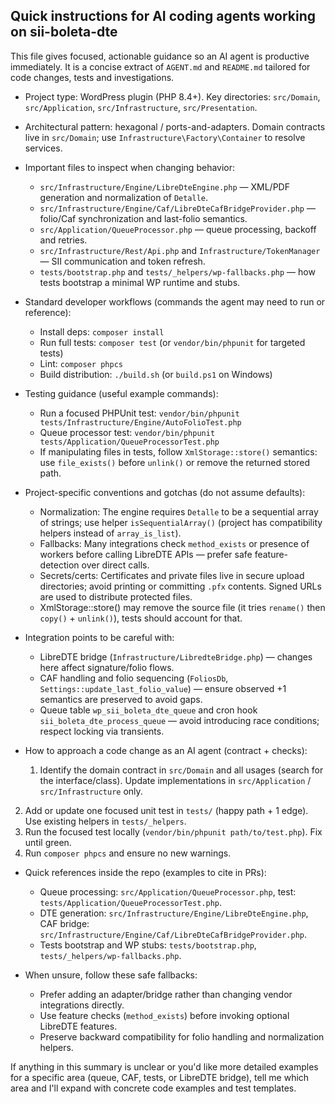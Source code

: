 ## Quick instructions for AI coding agents working on sii-boleta-dte

This file gives focused, actionable guidance so an AI agent is productive immediately. It is a concise extract of `AGENT.md` and `README.md` tailored for code changes, tests and investigations.

- Project type: WordPress plugin (PHP 8.4+). Key directories: `src/Domain`, `src/Application`, `src/Infrastructure`, `src/Presentation`.
- Architectural pattern: hexagonal / ports-and-adapters. Domain contracts live in `src/Domain`; use `Infrastructure\Factory\Container` to resolve services.

- Important files to inspect when changing behavior:
  - `src/Infrastructure/Engine/LibreDteEngine.php` — XML/PDF generation and normalization of `Detalle`.
  - `src/Infrastructure/Engine/Caf/LibreDteCafBridgeProvider.php` — folio/Caf synchronization and last-folio semantics.
  - `src/Application/QueueProcessor.php` — queue processing, backoff and retries.
  - `src/Infrastructure/Rest/Api.php` and `Infrastructure/TokenManager` — SII communication and token refresh.
  - `tests/bootstrap.php` and `tests/_helpers/wp-fallbacks.php` — how tests bootstrap a minimal WP runtime and stubs.

- Standard developer workflows (commands the agent may need to run or reference):
  - Install deps: `composer install`
  - Run full tests: `composer test` (or `vendor/bin/phpunit` for targeted tests)
  - Lint: `composer phpcs`
  - Build distribution: `./build.sh` (or `build.ps1` on Windows)

- Testing guidance (useful example commands):
  - Run a focused PHPUnit test: `vendor/bin/phpunit tests/Infrastructure/Engine/AutoFolioTest.php`
  - Queue processor test: `vendor/bin/phpunit tests/Application/QueueProcessorTest.php`
  - If manipulating files in tests, follow `XmlStorage::store()` semantics: use `file_exists()` before `unlink()` or remove the returned stored path.

- Project-specific conventions and gotchas (do not assume defaults):
  - Normalization: The engine requires `Detalle` to be a sequential array of strings; use helper `isSequentialArray()` (project has compatibility helpers instead of `array_is_list`).
  - Fallbacks: Many integrations check `method_exists` or presence of workers before calling LibreDTE APIs — prefer safe feature-detection over direct calls.
  - Secrets/certs: Certificates and private files live in secure upload directories; avoid printing or committing `.pfx` contents. Signed URLs are used to distribute protected files.
  - XmlStorage::store() may remove the source file (it tries `rename()` then `copy()` + `unlink()`), tests should account for that.

- Integration points to be careful with:
  - LibreDTE bridge (`Infrastructure/LibredteBridge.php`) — changes here affect signature/folio flows.
  - CAF handling and folio sequencing (`FoliosDb`, `Settings::update_last_folio_value`) — ensure observed +1 semantics are preserved to avoid gaps.
  - Queue table `wp_sii_boleta_dte_queue` and cron hook `sii_boleta_dte_process_queue` — avoid introducing race conditions; respect locking via transients.

- How to approach a code change as an AI agent (contract + checks):
  1. Identify the domain contract in `src/Domain` and all usages (search for the interface/class). Update implementations in `src/Application` / `src/Infrastructure` only.
 2. Add or update one focused unit test in `tests/` (happy path + 1 edge). Use existing helpers in `tests/_helpers`.
 3. Run the focused test locally (`vendor/bin/phpunit path/to/test.php`). Fix until green.
 4. Run `composer phpcs` and ensure no new warnings.

- Quick references inside the repo (examples to cite in PRs):
  - Queue processing: `src/Application/QueueProcessor.php`, test: `tests/Application/QueueProcessorTest.php`.
  - DTE generation: `src/Infrastructure/Engine/LibreDteEngine.php`, CAF bridge: `src/Infrastructure/Engine/Caf/LibreDteCafBridgeProvider.php`.
  - Tests bootstrap and WP stubs: `tests/bootstrap.php`, `tests/_helpers/wp-fallbacks.php`.

- When unsure, follow these safe fallbacks:
  - Prefer adding an adapter/bridge rather than changing vendor integrations directly.
  - Use feature checks (`method_exists`) before invoking optional LibreDTE features.
  - Preserve backward compatibility for folio handling and normalization helpers.

If anything in this summary is unclear or you'd like more detailed examples for a specific area (queue, CAF, tests, or LibreDTE bridge), tell me which area and I'll expand with concrete code examples and test templates.
